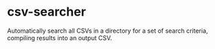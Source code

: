 # csv-searcher
Automatically search all CSVs in a directory for a set of search criteria, compiling results into an output CSV.
